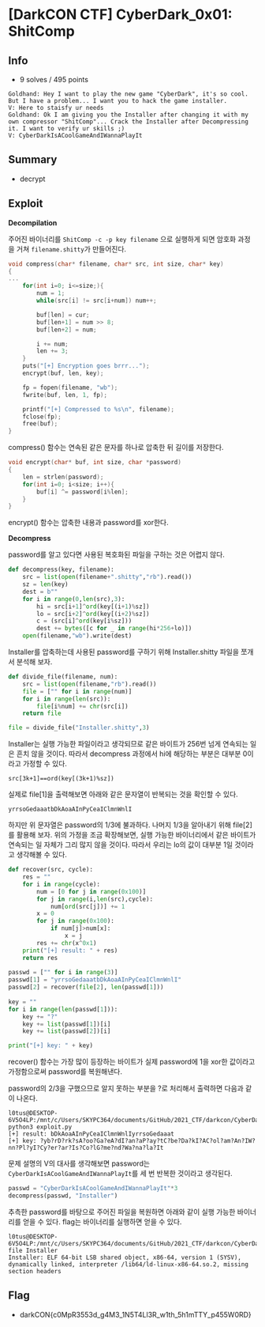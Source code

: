 # [DarkCON CTF] CyberDark_0x01: ShitComp

## Info

+ 9 solves / 495 points

```
Goldhand: Hey I want to play the new game "CyberDark", it's so cool. But I have a problem... I want you to hack the game installer.
V: Here to staisfy ur needs
Goldhand: Ok I am giving you the Installer after changing it with my own compressor "ShitComp"... Crack the Installer after Decompressing it. I want to verify ur skills ;)
V: CyberDarkIsACoolGameAndIWannaPlayIt
```

## Summary

+ decrypt

## Exploit

**Decompilation**

주어진 바이너리를 `ShitComp -c -p key filename` 으로 실행하게 되면 암호화 과정을 거쳐 `filename.shitty`가 만들어진다.

```c++
void compress(char* filename, char* src, int size, char* key)
{
...
    for(int i=0; i<=size;){
        num = 1;
        while(src[i] != src[i+num]) num++;

        buf[len] = cur;
        buf[len+1] = num >> 8;
        buf[len+2] = num;

        i += num;
        len += 3;
    }
    puts("[+] Encryption goes brrr...");
    encrypt(buf, len, key);

    fp = fopen(filename, "wb");
    fwrite(buf, len, 1, fp);

    printf("[+] Compressed to %s\n", filename);
    fclose(fp);
    free(buf);
}
```

compress() 함수는 연속된 같은 문자를 하나로 압축한 뒤 길이를 저장한다.

```c++
void encrypt(char* buf, int size, char *password)
{
    len = strlen(password);
    for(int i=0; i<size; i++){
        buf[i] ^= password[i%len];
    }
}
```

encrypt() 함수는 압축한 내용과 password를 xor한다.

**Decompress**

password를 알고 있다면 사용된 복호화된 파일을 구하는 것은 어렵지 않다.

```python
def decompress(key, filename):
	src = list(open(filename+".shitty","rb").read())
	sz = len(key)
	dest = b""
	for i in range(0,len(src),3):
		hi = src[i+1]^ord(key[(i+1)%sz])
		lo = src[i+2]^ord(key[(i+2)%sz])
		c = (src[i]^ord(key[i%sz]))
		dest += bytes([c for _ in range(hi*256+lo)])
	open(filename,"wb").write(dest)
```

Installer를 압축하는데 사용된 password를 구하기 위해 Installer.shitty 파일을 쪼개서 분석해 보자.

```python
def divide_file(filename, num):
	src = list(open(filename,"rb").read())
	file = ["" for i in range(num)]
	for i in range(len(src)):
		file[i%num] += chr(src[i])
	return file

file = divide_file("Installer.shitty",3)
```

Installer는 실행 가능한 파일이라고 생각되므로 같은 바이트가 256번 넘게 연속되는 일은 흔치 않을 것이다. 따라서 decompress 과정에서 hi에 해당하는 부분은 대부분 0이라고 가정할 수 있다.

`src[3k+1]==ord(key[(3k+1)%sz])`

실제로 file[1]을 출력해보면 아래와 같은 문자열이 반복되는 것을 확인할 수 있다.

`yrrsoGedaaatbDkAoaAInPyCeaIClmnWnlI`

하지만 위 문자열은 password의 1/3에 불과하다. 나머지 1/3을 알아내기 위해 file[2]를 활용해 보자. 위의 가정을 조금 확장해보면, 실행 가능한 바이너리에서 같은 바이트가 연속되는 일 자체가 그리 많지 않을 것이다. 따라서 우리는 lo의 값이 대부분 1일 것이라고 생각해볼 수 있다.

```python
def recover(src, cycle):
	res = ""
	for i in range(cycle):
		num = [0 for j in range(0x100)]
		for j in range(i,len(src),cycle):
			num[ord(src[j])] += 1
		x = 0
		for j in range(0x100):
			if num[j]>num[x]:
				x = j
		res += chr(x^0x1)
	print("[+] result: " + res)
	return res
                    
passwd = ["" for i in range(3)]
passwd[1] = "yrrsoGedaaatbDkAoaAInPyCeaIClmnWnlI"
passwd[2] = recover(file[2], len(passwd[1]))
                    
key = ""
for i in range(len(passwd[1])):
	key += "?"
	key += list(passwd[1])[i]
	key += list(passwd[2])[i]

print("[+] key: " + key)
```

recover() 함수는 가장 많이 등장하는 바이트가 실제 password에 1을 xor한 값이라고 가정함으로써 password를 복원해낸다.

password의 2/3을 구했으므로 알지 못하는 부분을 ?로 처리해서 출력하면 다음과 같이 나온다.

```
l0tus@DESKTOP-6V5O4LP:/mnt/c/Users/SKYPC364/documents/GitHub/2021_CTF/darkcon/CyberDark0x01_Shitcomp$ python3 exploit.py
[+] result: bDkAoaAInPyCeaIClmnWnlIyrrsoGedaaat
[+] key: ?yb?rD?rk?sA?oo?Ga?eA?dI?an?aP?ay?tC?be?Da?kI?AC?ol?am?An?IW?nn?Pl?yI?Cy?er?ar?Is?Co?lG?me?nd?Wa?na?la?It
```

문제 설명의 V의 대사를 생각해보면 password는  `CyberDarkIsACoolGameAndIWannaPlayIt`를 세 번 반복한 것이라고 생각된다.

```python
passwd = "CyberDarkIsACoolGameAndIWannaPlayIt"*3
decompress(passwd, "Installer")
```

추측한 password를 바탕으로 주어진 파일을 복원하면 아래와 같이 실행 가능한 바이너리를 얻을 수 있다. flag는 바이너리를 실행하면 얻을 수 있다.

 ```
l0tus@DESKTOP-6V5O4LP:/mnt/c/Users/SKYPC364/documents/GitHub/2021_CTF/darkcon/CyberDark0x01_Shitcomp$ file Installer
Installer: ELF 64-bit LSB shared object, x86-64, version 1 (SYSV), dynamically linked, interpreter /lib64/ld-linux-x86-64.so.2, missing section headers
 ```

## Flag

+ darkCON{c0MpR3553d_g4M3_1N5T4Ll3R_w1th_5h1mTTY_p455W0RD}